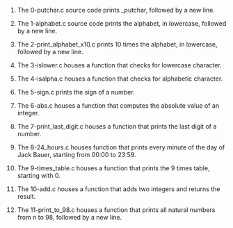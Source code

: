 1. The 0-putchar.c source code prints _putchar, followed by a new line.

2. The 1-alphabet.c source code prints the alphabet, in lowercase, followed by a new line.

3. The 2-print_alphabet_x10.c prints 10 times the alphabet, in lowercase, followed by a new line.

4. The 3-islower.c houses a function that checks for lowercase character.

5. The 4-isalpha.c houses a function that checks for alphabetic character.

6. The 5-sign.c prints the sign of a number.

7. The 6-abs.c houses a function that computes the absolute value of an integer.

8. The 7-print_last_digit.c houses a function that prints the last digit of a number.

9. The 8-24_hours.c houses function that prints every minute of the day of Jack Bauer, starting from 00:00 to 23:59.

10. The 9-times_table.c houses  a function that prints the 9 times table, starting with 0.

11. The 10-add.c houses  a function that adds two integers and returns the result.

12. The 11-print_to_98.c houses a function that prints all natural numbers from n to 98, followed by a new line.